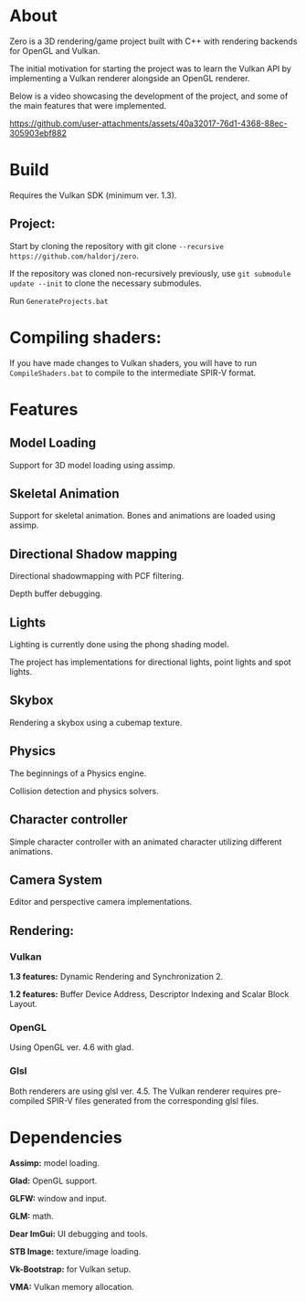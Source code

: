 # About

Zero is a 3D rendering/game project built with C++ with rendering backends for OpenGL and Vulkan.

The initial motivation for starting the project was to learn the Vulkan API by implementing a Vulkan renderer alongside an OpenGL renderer.

Below is a video showcasing the development of the project, and some of the main features that were implemented.

https://github.com/user-attachments/assets/40a32017-76d1-4368-88ec-305903ebf882

# Build

Requires the Vulkan SDK (minimum ver. 1.3).

## Project:

Start by cloning the repository with git clone ```--recursive https://github.com/haldorj/zero```.

If the repository was cloned non-recursively previously, use ```git submodule update --init``` to clone the necessary submodules.

Run ```GenerateProjects.bat```

# Compiling shaders:

If you have made changes to Vulkan shaders, you will have to run ```CompileShaders.bat``` to compile to the intermediate SPIR-V format.

# Features

## Model Loading

Support for 3D model loading using assimp.

## Skeletal Animation

Support for skeletal animation. 
Bones and animations are loaded using assimp.

## Directional Shadow mapping 

Directional shadowmapping with PCF filtering.

Depth buffer debugging.

## Lights

Lighting is currently done using the phong shading model.

The project has implementations for directional lights, point lights and spot lights.

## Skybox

Rendering a skybox using a cubemap texture. 

## Physics

The beginnings of a Physics engine. 

Collision detection and physics solvers.

## Character controller

Simple character controller with an animated character utilizing different animations. 

## Camera System

Editor and perspective camera implementations.

## Rendering:

### Vulkan

**1.3 features:**
Dynamic Rendering and Synchronization 2.

**1.2 features:** 
Buffer Device Address, Descriptor Indexing and Scalar Block Layout.

### OpenGL

Using OpenGL ver. 4.6 with glad.

### Glsl

Both renderers are using glsl ver. 4.5. The Vulkan renderer requires pre-compiled SPIR-V files generated from the corresponding glsl files.

# Dependencies

**Assimp:** model loading.

**Glad:** OpenGL support.

**GLFW:** window and input.

**GLM:** math.

**Dear ImGui:** UI debugging and tools.

**STB Image:** texture/image loading.

**Vk-Bootstrap:** for Vulkan setup.

**VMA:** Vulkan memory allocation.
